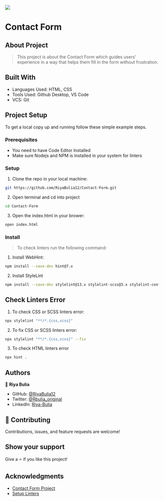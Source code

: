 ![](https://img.shields.io/badge/Microverse-blueviolet)

# Contact Form

## About Project
> This project is about the Contact Form which guides users' experience in a way that helps them fill in the form without frustration.

## Built With

- Languages Used: HTML, CSS
- Tools Used: Github Desktop, VS Code
- VCS: Git

## Project Setup
To get a local copy up and running follow these simple example steps.

### Prerequisites

- You need to have Code Editor Installed
- Make sure Nodejs and NPM is installed in your system for linters

### Setup
1. Clone the repo in your local machine:
```bash
git https://github.com/RiyaBulia12/Contact-Form.git
```
2. Open terminal and cd into project
```bash
cd Contact-Form
```
3. Open the index.html in your brower:
```bash
open index.html
```

### Install
> To check linters run the following command:
1. Install WebHint:
```bash
npm install --save-dev hint@7.x
```
2. Install StyleLint
```bash
npm install --save-dev stylelint@13.x stylelint-scss@3.x stylelint-config-standard@21.x stylelint-csstree-validator@1.x
```
## Check Linters Error
1. To check CSS or SCSS linters error:
```bash
npx stylelint "**/*.{css,scss}"
```
2. To fix CSS or SCSS linters error:
```bash
npx stylelint "**/*.{css,scss}" --fix
```
3. To check HTML linters error
```bash
npx hint .
```

## Authors

👤 **Riya Bulia**

- GitHub: [@RiyaBulia12](https://github.com/RiyaBulia12)
- Twitter: [@Rbulia_original](https://twitter.com/@rbulia_original)
- LinkedIn: [Riya-Bulia](https://linkedin.com/in/riya-bulia)

## 🤝 Contributing

Contributions, issues, and feature requests are welcome!

## Show your support

Give a ⭐️ if you like this project!

## Acknowledgments

- [Contact Form Project](https://github.com/microverseinc/curriculum-html-css/blob/main/portfolio/3_contact_form.md)
- [Setup Linters](https://questions.microverse.org/t/configure-linters-for-html-and-css/2009)
